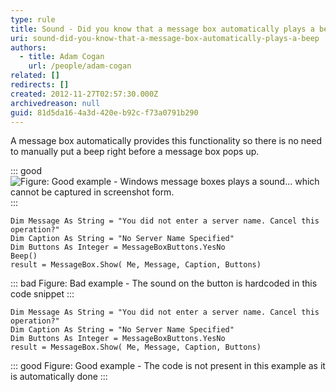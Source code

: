 ```yaml
---
type: rule
title: Sound - Did you know that a message box automatically plays a beep?
uri: sound-did-you-know-that-a-message-box-automatically-plays-a-beep
authors: 
  - title: Adam Cogan
    url: /people/adam-cogan
related: []
redirects: []
created: 2012-11-27T02:57:30.000Z
archivedreason: null
guid: 81d5da16-4a3d-420e-b92c-f73a0791b290
---
```


A message box automatically provides this functionality so there is no need to manually put a beep right before a message box pops up.

<!--endintro-->

::: good  
![Figure: Good example - Windows message boxes plays a sound... which cannot be captured in screenshot form.](../../assets/Win7SoundError.png)  
:::

```vbnet
Dim Message As String = "You did not enter a server name. Cancel this operation?"
Dim Caption As String = "No Server Name Specified"
Dim Buttons As Integer = MessageBoxButtons.YesNo
Beep()
result = MessageBox.Show( Me, Message, Caption, Buttons)
```
::: bad
Figure: Bad example - The sound on the button is hardcoded in this code snippet
:::

```vbnet
Dim Message As String = "You did not enter a server name. Cancel this operation?"
Dim Caption As String = "No Server Name Specified"
Dim Buttons As Integer = MessageBoxButtons.YesNo
result = MessageBox.Show( Me, Message, Caption, Buttons)
```
::: good
Figure: Good example - The code is not present in this example as it is automatically done
:::
